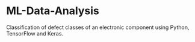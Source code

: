 # ML-Data-Analysis
Classification of defect classes of an electronic component using Python, TensorFlow and Keras. 
